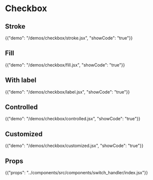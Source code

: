 # Checkbox

## Stroke

{{"demo": "/demos/checkbox/stroke.jsx", "showCode": "true"}}

## Fill

{{"demo": "/demos/checkbox/fill.jsx", "showCode": "true"}}

## With label

{{"demo": "/demos/checkbox/label.jsx", "showCode": "true"}}

## Controlled

{{"demo": "/demos/checkbox/controlled.jsx", "showCode": "true"}}

## Customized

{{"demo": "/demos/checkbox/customized.jsx", "showCode": "true"}}

## Props

{{"props": "../components/src/components/switch_handler/index.jsx"}}
